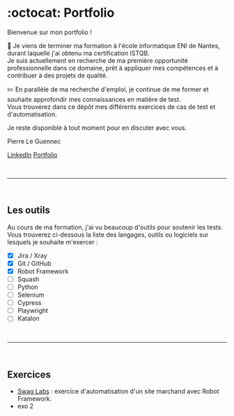 # :octocat: Portfolio

Bienvenue sur mon portfolio !

:dart: Je viens de terminer ma formation à l'école informatique ENI de Nantes, durant laquelle j'ai obtenu ma certification ISTQB.  
Je suis actuellement en recherche de ma première opportunité professionnelle dans ce domaine, prêt à appliquer mes compétences et à contribuer à des projets de qualité.

:pencil2: En parallèle de ma recherche d'emploi, je continue de me former et souhaite approfondir mes connaissances en matière de test.  
Vous trouverez dans ce dépôt mes différents exercices de cas de test et d'automatisation.

Je reste disponible à tout moment pour en discuter avec vous.

Pierre Le Guennec

[LinkedIn](https://www.linkedin.com/in/pierreleguennec/)
[Portfolio](https://urlz.fr/q8FQ)

<br>

---

<br>

## Les outils

Au cours de ma formation, j'ai vu beaucoup d'outils pour soutenir les tests.  
Vous trouverez ci-dessous la liste des langages, outils ou logiciels sur lesquels je souhaite m'exercer :
- [x] Jira / Xray
- [x] Git / GitHub
- [x] Robot Framework
- [ ] Squash
- [ ] Python
- [ ] Selenium
- [ ] Cypress
- [ ] Playwright
- [ ] Katalon

<br>

---

<br>

## Exercices

- [Swag Labs](https://github.com/PitlouPitlou/portfolio/tree/main/swagLabs) : exercice d'automatisation d'un site marchand avec Robot Framework.
- exo 2